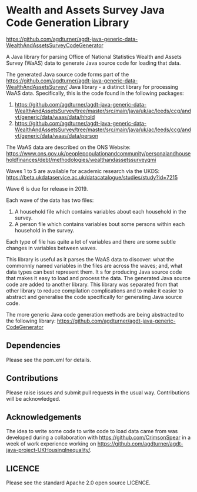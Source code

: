 # Wealth and Assets Survey Java Code Generation Library
https://github.com/agdturner/agdt-java-generic-data-WealthAndAssetsSurveyCodeGenerator

A Java library for parsing Office of National Statistics Wealth and Assets Survey (WaAS) data to generate Java source code for loading that data.

The generated Java source code forms part of the https://github.com/agdturner/agdt-java-generic-data-WealthAndAssetsSurvey/ Java library - a distinct library for processing WaAS data. Specifically, this is the code found in the following packages:
1. https://github.com/agdturner/agdt-java-generic-data-WealthAndAssetsSurvey/tree/master/src/main/java/uk/ac/leeds/ccg/andyt/generic/data/waas/data/hhold
2. https://github.com/agdturner/agdt-java-generic-data-WealthAndAssetsSurvey/tree/master/src/main/java/uk/ac/leeds/ccg/andyt/generic/data/waas/data/person

The WaAS data are described on the ONS Website:
https://www.ons.gov.uk/peoplepopulationandcommunity/personalandhouseholdfinances/debt/methodologies/wealthandassetssurveyqmi

Waves 1 to 5 are available for academic research via the UKDS:
https://beta.ukdataservice.ac.uk/datacatalogue/studies/study?id=7215

Wave 6 is due for release in 2019.

Each wave of the data has two files:
1. A household file which contains variables about each household in the survey.
2. A person file which contains variables bout some persons within each household in the survey.

Each type of file has quite a lot of variables and there are some subtle changes in variables between waves.

This library is useful as it parses the WaAS data to discover: what the commonnly named variables in the files are across the waves; and, what data types can best represent them. It s for producing Java source code that makes it easy to load and process the data. The generated Java source code are added to another library. This library was separated from that other library to reduce compilation complications and to make it easier to abstract and generalise the code specifically for generating Java source code.

The more generic Java code generation methods are being abstracted to the following library:
https://github.com/agdturner/agdt-java-generic-CodeGenerator

## Dependencies
Please see the pom.xml for details.

## Contributions
Please raise issues and submit pull requests in the usual way. Contributions will be acknowledged.

## Acknowledgements
The idea to write some code to write code to load data came from was developed during a collaboration with https://github.com/CrimsonSpear in a week of work experience working on https://github.com/agdturner/agdt-java-project-UKHousingInequality/. 

## LICENCE
Please see the standard Apache 2.0 open source LICENCE.
